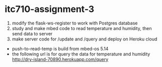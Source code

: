 # itc710-assignment-3
1. modify the flask-ws-register to work with Postgres database 
2. study and make mbed code to read temperature and humidity, then send data to server 
3. make server code for /update and /query and deploy on Heroku cloud

* push-to-read-temp is build from mbed-os 5.14
* the following url is for query the data for temperature and humidity
  http://dry-island-70890.herokuapp.com/query
